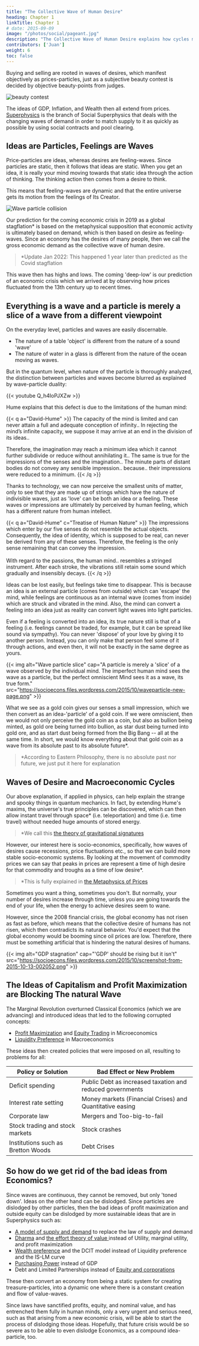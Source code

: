```yaml
---
title: "The Collective Wave of Human Desire"
heading: Chapter 1
linkTitle: Chapter 1
# date: 2015-09-09
image: "/photos/social/pageant.jpg"
description: "The Collective Wave of Human Desire explains how cycles maninfest in Economics"
contributors: ['Juan']
weight: 6
toc: false
---
```



Buying and selling are rooted in waves of desires, which manifest objectively as prices-particles, just as a subjective beauty contest is decided by objective beauty-points from judges. 

![beauty contest](/photos/social/pageant.jpg)

The ideas of GDP, Inflation, and Wealth then all extend from prices. [Superphysics](/social/economics/) is the branch of Social Superphysics that deals with the changing waves of demand in order to match supply to it as quickly as possible by using social contracts and pool clearing.


## Ideas are Particles, Feelings are Waves

Price-particles are ideas, whereas desires are feeling-waves. Since particles are static, then it follows that ideas are static. When you get an idea, it is really your mind moving towards that static idea through the action of thinking. The thinking action then comes from a desire to think. 

This means that feeling-waves are dynamic and that the entire universe gets its motion from the feelings of Its Creator. 

![Wave particle collision](https://socioecons.files.wordpress.com/2015/10/wave_particle_collision.jpg)


Our prediction for the coming economic crisis in 2019 as a global stagflation* is based on the metaphysical supposition that economic activity is ultimately based on demand, which is then based on desire as feeling-waves. Since an economy has the desires of many people, then we call the gross economic demand as the collective wave of human desire. 

> *Update Jan 2022: This happened 1 year later than predicted as the Covid stagflation


This wave then has highs and lows. The coming 'deep-low' is our prediction of an economic crisis which we arrived at by observing how prices fluctuated from the 13th century up to recent times.  


## Everything is a wave and a particle is merely a slice of a wave from a different viewpoint

On the everyday level, particles and waves are easily discernable. 
- The nature of a table 'object' is different from the nature of a sound 'wave'
- The nature of water in a glass is different from the nature of the ocean moving as waves. 
  
But in the quantum level, when nature of the particle is thoroughly analyzed, the distinction between particles and waves become blurred as explained by wave-particle duality:

{{< youtube Q_h4IoPJXZw >}}

Hume explains that this defect is due to the limitations of the human mind:

{{< q a="David-Hume" >}}
The capacity of the mind is limited and can never attain a full and adequate conception of infinity.. In rejecting the mind’s infinite capacity, we suppose it may arrive at an end in the division of its ideas.. 

Therefore, the imagination may reach a minimum idea which it cannot further subdivide or reduce without annihilating it.. The same is true for the impressions of the senses and the imagination.. The minute parts of distant bodies do not convey any sensible impression.. because.. their impressions were reduced to a minimum.
{{< /q >}}


Thanks to technology, we can now perceive the smallest units of matter, only to see that they are made up of strings which have the nature of indivisible waves, just as 'love' can be both an idea or a feeling. These waves or impressions are ultimately by perceived by human feeling, which has a different nature from human intellect.

{{< q a="David-Hume" c="Treatise of Human Nature" >}}
The impressions which enter by our five senses do not resemble the actual objects. Consequently, the idea of identity, which is supposed to be real, can never be derived from any of these senses. Therefore, the feeling is the only sense remaining that can convey the impression.<br><br>With regard to the passions, the human mind.. resembles a stringed instrument. After each stroke, the vibrations still retain some sound which gradually and insensibly decays.
{{< /q >}}


Ideas can be lost easily, but feelings take time to disappear. This is because an idea is an external particle (comes from outside) which can 'escape' the mind, while feelings are continuous as an internal wave (comes from inside) which are struck and vibrated in the mind. Also, the mind can convert a feeling into an idea just as reality can convert light waves into light particles. 

Even if a feeling is converted into an idea, its true nature still is that of a feeling (i.e. feelings cannot be traded, for example, but it can be spread like sound via sympathy). You can never 'dispose' of your love by giving it to another person. Instead, you can only make that person feel some of it through actions, and even then, it will not be exactly in the same degree as yours.




{{< img alt="Wave particle slice" cap="A particle is merely a 'slice' of a wave observed by the individual mind. The imperfect human mind sees the wave as a particle, but the perfect omniscient Mind sees it as a wave, its true form." src="https://socioecons.files.wordpress.com/2015/10/waveparticle-new-page.png" >}}


What we see as a gold coin gives our senses a small impression, which we then convert as an idea-'particle' of a gold coin. If we were omniscient, then we would not only perceive the gold coin as a coin, but also as bullion being minted, as gold ore being turned into bullion, as star dust being turned into gold ore, and as start dust being formed from the Big Bang  -- all at the same time. In short, we would know everything about that gold coin as a wave from its absolute past to its absolute future*.


> *According to Eastern Philosophy, there is no absolute past nor future, we just put it here for explanation



## Waves of Desire and Macroeconomic Cycles

Our above explanation, if applied in physics, can help explain the strange and spooky things in quantum mechanics. In fact, by extending Hume's maxims, the universe's true principles can be discovered, which can then allow instant travel through space* (i.e. teleportation) and time (i.e. time travel) without needed huge amounts of stored energy.

> *We call this [the theory of gravitational signatures](/material/fallacies/general-relativity/)


However, our interest here is socio-economics, specifically, how waves of desires cause recessions, price fluctuations etc., so that we can build more stable socio-economic systems. By looking at the movement of commodity prices we can say that peaks in prices are represent a time of high desire for that commodity and troughs as a time of low desire*.


> *This is fully explained in [the Metaphysics of Prices](/social/economics/principles/four-laws-of-value)


Sometimes you want a thing, sometimes you don't. But normally, your number of desires increase through time, unless you are going towards the end of your life, when the energy to achieve desires seem to wane.

However, since the 2008 financial crisis, the global economy has not risen as fast as before, which means that the collective desire of humans has not risen, which then contradicts its natural behavior. You'd expect that the global economy would be booming since oil prices are low. Therefore, there must be something artificial that is hindering the natural desires of humans.


{{< img alt="GDP stagnation" cap="'GDP' should be rising but it isn't" src="https://socioecons.files.wordpress.com/2015/10/screenshot-from-2015-10-13-002052.png" >}}



## The Ideas of Capitalism and Profit Maximization are Blocking The natural Wave

The Marginal Revolution overturned Classical Economics (which we are advancing) and introduced ideas that led to the following corrupted concepts:

- [Profit Maximization](/social/economics/fallacies/profit-maximization-is-absurd) and [Equity Trading](/social/economics/capitalism) in Microeconomics
- [Liquidity Preference](/research/keynes/general-theory/chapter-02) in Macroeconomics

<!-- As discussed [in a previous post](),  and the ownership of the work of others (outside equity) are artificial ideas all invented in the 19th century by businessmen or economists-who-thought-like-businessmen.  -->

These ideas then created policies that were imposed on all, resulting to problems for all:

Policy or Solution | Bad Effect or New Problem
--- | ---
Deficit spending | Public Debt as increased taxation and reduced governments
Interest rate setting | Money markets (Financial Crises) and Quantitative easing
Corporate law | Mergers and Too-big-to-fail
Stock trading and stock markets | Stock crashes
Institutions such as Bretton Woods | Debt Crises


<!-- to spread themselves via a wave of collective human selfishness that has always existed, as proven by past crises such as the 1772 credit crunch, Mississippi Scheme, South Sea Bubble, etc. -->

<!-- Even if you had a great idea and desire to create a new product or service, you will still have to get money from someone. Ordinarily, that someone will just think whether he will get his money back, maybe with some interest. But nowadays, people think whether it will be profitable to lend or invest. The idea of return on investment ROI blocks the natural tendency to invest and circulate money which then hinders work from being mobilized and things being developed. 

Unfortunately for the world, Smith and Hume (and even Marx in a way) said that profits naturally fall with economic development, and so keeping the idea of profit maximization at a time of low profits (or developed world) will just lead to [secular stagnation](https://en.wikipedia.org/wiki/Secular_stagnation).

<p>An extensive commerce produces large stocks which reduces both interest and profits. It is always assisted, in its diminution of the one, by the proportional sinking of the other. Low profits arise from the encrease of commerce and industry, they serve in their turn to its farther encrease, by rendering the commodities cheaper, encouraging the consumption, and heightening the industry. And thus, if we consider the whole connexion of causes and effects, interest is the barometer of the state, and its lowness is a sign almost infallible of the flourishing condition of a people. Those who have asserted, that the plenty of money was the cause of low interest, seem to have taken a collateral effect for a cause.</p>
<cite>Hume, Essays</cite>
</div>

-->


## So how do we get rid of the bad ideas from Economics?

Since waves are continuous, they cannot be removed, but only 'toned down'. Ideas on the other hand can be dislodged. Since particles are dislodged by other particles, then the bad ideas of profit maximization and outside equity can be dislodged by more sustainable ideas that are in Superphysics such as:

- [A model of supply and demand](/social/economics/fallacies/supply-demand) to replace the law of supply and demand
- [Dharma](/social/economics/principles/invisible-hand) and [the effort theory of value ](/social/economics/principles/effort-theory-of-value) instead of Utility, marginal utility, and profit maximization
- [Wealth preference](/social/economics/why-qe-failed) and the DCIT model instead of Liquidity preference and the IS-LM curve 
- [Purchasing Power](/social/economics/solutions/gdp) instead of GDP
- Debt and Limited Partnerships instead of [Equity and corporations](/social/economics/capitalism)


These then convert an economy from being a static system for creating treasure-particles, into a dynamic one where there is a constant creation and flow of value-waves. 

Since laws have sanctified profits, equity, and nominal value, and has entrenched them fully in human minds, only a very urgent and serious need, such as that arising from a new economic crisis, will be able to start the process of dislodging those ideas. Hopefully, that future crisis would be so severe as to be able to even dislodge Economics, as a compound idea-particle, too.


<!-- {{< mess >}}
- March 2020: That economic crisis has arrived!
- July 2021: Added links to the other concepts
{{< /mess >}} -->
